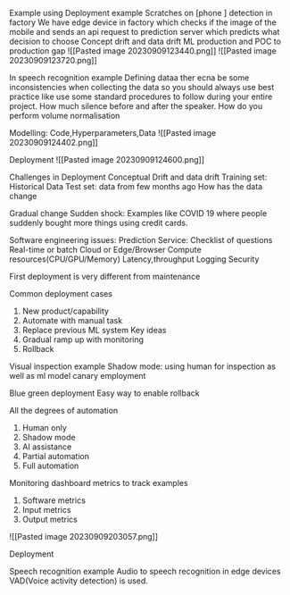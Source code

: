 Example using Deployment example
Scratches on [phone ] detection in factory 
We have edge device in factory which checks if the image of the mobile and sends an api request to prediction server which predicts what decision to choose
Concept drift and data drift
ML production and POC to production gap
![[Pasted image 20230909123440.png]]
![[Pasted image 20230909123720.png]]

In speech recognition example
Defining dataa ther ecna be some inconsistencies when collecting the data so you should always use best practice like use some standard procedures to follow during your entire project.
How much silence before and after the speaker.
How do you perform volume normalisation

Modelling:
Code,Hyperparameters,Data 
![[Pasted image 20230909124402.png]]

Deployment
![[Pasted image 20230909124600.png]]


Challenges in Deployment 
Conceptual Drift and data drift
Training set: Historical Data
Test set: data from few months ago
How has the data change

Gradual change
Sudden shock: Examples like COVID 19 where people suddenly bought more things using credit cards.

Software engineering issues:
Prediction Service: 
Checklist of questions
Real-time or batch
Cloud or Edge/Browser
Compute resources(CPU/GPU/Memory)
Latency,throughput
Logging 
Security

First deployment is very different from maintenance

Common deployment cases
1) New product/capability
2) Automate with manual task
3) Replace previous ML system
Key ideas
1) Gradual ramp up with monitoring
2) Rollback

Visual inspection example
Shadow mode: using human for inspection as well as ml model
canary employment

Blue green deployment 
Easy way to enable rollback

All the degrees of automation
1) Human only
2) Shadow mode
3) AI assistance
4) Partial automation
5) Full automation

Monitoring dashboard
metrics to track examples
1) Software metrics
2) Input metrics
3) Output metrics

![[Pasted image 20230909203057.png]]


Deployment

Speech recognition example
Audio to speech recognition in edge devices VAD(Voice activity detection) is used.

